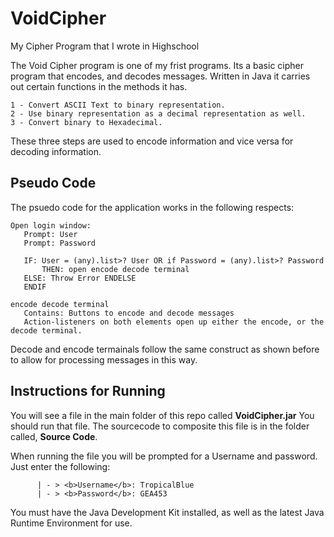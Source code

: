 # VoidCipher
My Cipher Program that I wrote in Highschool

The Void Cipher program is one of my frist programs. Its a basic cipher program that encodes, and decodes messages. 
Written in Java it carries out certain functions in the methods it has.

```pseudo
1 - Convert ASCII Text to binary representation.
2 - Use binary representation as a decimal representation as well.
3 - Convert binary to Hexadecimal.
```

These three steps are used to encode information and vice versa for decoding information.

Pseudo Code
-----------

The psuedo code for the application works in the following respects:

```pseudo
Open login window:
   Prompt: User
   Prompt: Password
   
   IF: User = (any).list>? User OR if Password = (any).list>? Password
       THEN: open encode decode terminal
   ELSE: Throw Error ENDELSE
   ENDIF

encode decode terminal
   Contains: Buttons to encode and decode messages
   Action-listeners on both elements open up either the encode, or the decode terminal.
```
  
Decode and encode termainals follow the same construct as shown before to allow for processing messages in this way.

Instructions for Running
------------------------

You will see a file in the main folder of this repo called <b>VoidCipher.jar</b> You should run that file. The sourcecode to composite this file is in the folder called, <b>Source Code</b>.

When running the file you will be prompted for a Username and password.
Just enter the following:
```
      | - > <b>Username</b>: TropicalBlue
      | - > <b>Password</b>: GEA453
```

You must have the Java Development Kit installed, as well as the latest Java Runtime Environment for use.

       
